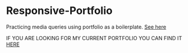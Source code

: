 # Responsive-Portfolio

Practicing media queries using portfolio as a boilerplate. [See here](https://ctslone.github.io/Responsive-Portfolio/index.html)

IF YOU ARE LOOKING FOR MY CURRENT PORTFOLIO YOU CAN FIND IT [HERE](https://ctslone.github.io/Updated-Portfolio/)
